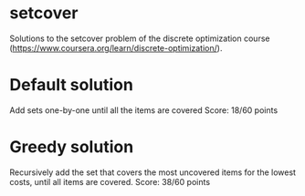 # setcover
Solutions to the setcover problem of the discrete optimization course (https://www.coursera.org/learn/discrete-optimization/).

# Default solution

Add sets one-by-one until all the items are covered
Score: 18/60 points

# Greedy solution

Recursively add the set that covers the most uncovered items for the lowest costs, until all items are covered.
Score: 38/60 points
